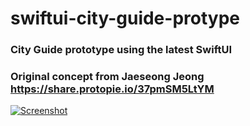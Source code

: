 # swiftui-city-guide-protype

### City Guide prototype using the latest SwiftUI

### Original concept from Jaeseong Jeong https://share.protopie.io/37pmSM5LtYM

[![Screenshot ](https://media.giphy.com/media/KDn9XdicHfwrEGS6if/giphy.gif)](https://media.giphy.com/media/KDn9XdicHfwrEGS6if/giphy.gif)

